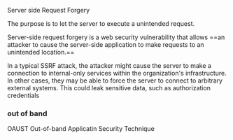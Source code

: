 Server side Request Forgery

The purpose is to let the server to execute a unintended request.

Server-side request forgery is a web security vulnerability that allows ==an attacker to cause the server-side application to make requests to an unintended location.==

In a typical SSRF attack, the attacker might cause the server to make a connection to internal-only services within the organization's infrastructure. In other cases, they may be able to force the server to connect to arbitrary external systems. This could leak sensitive data, such as authorization credentials

### out of band

OAUST Out-of-band Applicatin Security Technique
